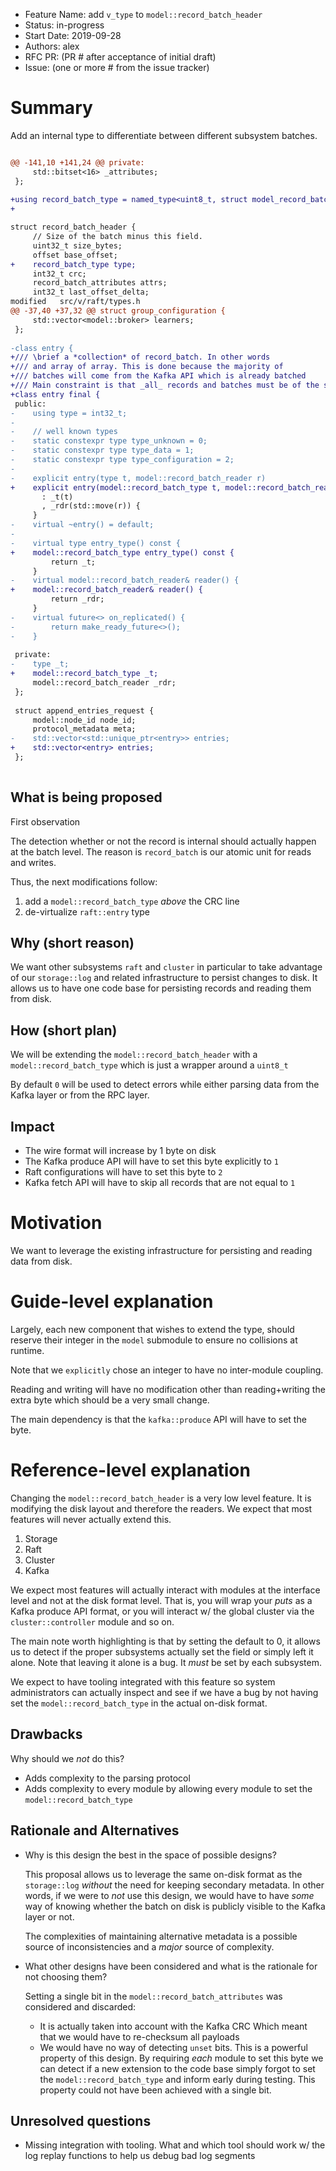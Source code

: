 - Feature Name: add `v_type` to `model::record_batch_header`
- Status: in-progress
- Start Date: 2019-09-28
- Authors: alex
- RFC PR: (PR # after acceptance of initial draft)
- Issue: (one or more # from the issue tracker)

# Summary

Add an internal type to differentiate between different subsystem batches.

```patch

@@ -141,10 +141,24 @@ private:
     std::bitset<16> _attributes;
 };
 
+using record_batch_type = named_type<uint8_t, struct model_record_batch_type>;
+

struct record_batch_header {
     // Size of the batch minus this field.
     uint32_t size_bytes;
     offset base_offset;
+    record_batch_type type;
     int32_t crc;
     record_batch_attributes attrs;
     int32_t last_offset_delta;
modified   src/v/raft/types.h
@@ -37,40 +37,32 @@ struct group_configuration {
     std::vector<model::broker> learners;
 };
 
-class entry {
+/// \brief a *collection* of record_batch. In other words
+/// and array of array. This is done because the majority of
+/// batches will come from the Kafka API which is already batched
+/// Main constraint is that _all_ records and batches must be of the same type
+class entry final {
 public:
-    using type = int32_t;
-
-    // well known types
-    static constexpr type type_unknown = 0;
-    static constexpr type type_data = 1;
-    static constexpr type type_configuration = 2;
-
-    explicit entry(type t, model::record_batch_reader r)
+    explicit entry(model::record_batch_type t, model::record_batch_reader r)
       : _t(t)
       , _rdr(std::move(r)) {
     }
-    virtual ~entry() = default;
-
-    virtual type entry_type() const {
+    model::record_batch_type entry_type() const {
         return _t;
     }
-    virtual model::record_batch_reader& reader() {
+    model::record_batch_reader& reader() {
         return _rdr;
     }
-    virtual future<> on_replicated() {
-        return make_ready_future<>();
-    }
 
 private:
-    type _t;
+    model::record_batch_type _t;
     model::record_batch_reader _rdr;
 };
 
 struct append_entries_request {
     model::node_id node_id;
     protocol_metadata meta;
-    std::vector<std::unique_ptr<entry>> entries;
+    std::vector<entry> entries;
 };
 

```

## What is being proposed

First observation

The detection whether or not the record is internal should actually
happen at the batch level. The reason is `record_batch` is our atomic unit for
reads and writes. 

Thus, the next modifications follow:

1. add a `model::record_batch_type` _above_ the CRC line
2. de-virtualize `raft::entry` type

## Why (short reason)

We want other subsystems `raft` and `cluster` in particular to take advantage
of our `storage::log` and related infrastructure to persist changes to disk.
It allows us to have one code base for persisting records and reading them from
disk.

## How (short plan)

We will be extending the `model::record_batch_header` with a
`model::record_batch_type` which is just a wrapper around a `uint8_t`

By default `0` will be used to detect errors while either parsing data from the
Kafka layer or from the RPC layer. 

## Impact

* The wire format will increase by 1 byte on disk
* The Kafka produce API will have to set this byte explicitly to `1`
* Raft configurations will have to set this byte to `2`
* Kafka fetch API will have to skip all records that are not equal to `1`

# Motivation

We want to leverage the existing infrastructure for persisting and reading data
from disk.

# Guide-level explanation

Largely, each new component that wishes to extend the type, should reserve their
integer in the `model` submodule to ensure no collisions at runtime. 

Note that we `explicitly` chose an integer to have no inter-module coupling.

Reading and writing will have no modification other than reading+writing 
the extra byte which should be a very small change. 

The main dependency is that the `kafka::produce` API will have to set the 
byte. 

# Reference-level explanation

Changing the `model::record_batch_header` is a very low level feature. It is 
modifying the disk layout and therefore the readers. We expect that most 
features will never actually extend this.

1. Storage
2. Raft
3. Cluster
4. Kafka

We expect most features will actually interact with modules at the interface 
level and not at the disk format level. That is, you will wrap your _puts_ 
as a Kafka produce API format, or you will interact w/ the global cluster
via the `cluster::controller` module and so on.

The main note worth highlighting is that by setting the default to 0, 
it allows us to detect if the proper subsystems actually set the field 
or simply left it alone. Note that leaving it alone is a bug. It _must_ be
set by each subsystem. 

We expect to have tooling integrated with this feature so system administrators
can actually inspect and see if we have a bug by not having set the 
`model::record_batch_type` in the actual on-disk format.

## Drawbacks

Why should we *not* do this?

* Adds complexity to the parsing protocol
* Adds complexity to every module by allowing every module to set the 
  `model::record_batch_type`
  
## Rationale and Alternatives

- Why is this design the best in the space of possible designs?

  This proposal allows us to leverage the same on-disk format as the 
  `storage::log` _without_ the need for keeping secondary metadata.
  In other words, if we were to _not_ use this design, we would have to 
  have _some_ way of knowing whether the batch on disk is publicly visible
  to the Kafka layer or not. 
  
  The complexities of maintaining alternative metadata is a possible source
  of inconsistencies and a _major_ source of complexity. 

- What other designs have been considered and what is the rationale 
  for not choosing them?

  Setting  a single bit in the `model::record_batch_attributes` was 
  considered and discarded:
  
  -  It is actually taken into account with the Kafka CRC
     Which meant that we would have to re-checksum all payloads
  -  We would have no way of detecting `unset` bits. This is a powerful 
     property of this design. By requiring _each_ module to set this byte
     we can detect if a new extension to the code base simply forgot to 
     set the `model::record_batch_type` and inform early during testing.
     This property could not have been achieved with a single bit.

## Unresolved questions

-  Missing integration with tooling. What and which tool should
   work w/ the log replay functions to help us debug bad log segments

